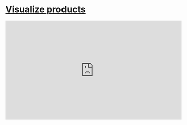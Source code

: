 # [Visualize products](/wilcom-docs/Summary/summary_-_designs/Visualize_products)

<iframe src="https://www.youtube.com/embed/YUsK9ZRO0FA" frameborder="0" 
      allow="accelerometer; autoplay; clipboard-write; encrypted-media; gyroscope; picture-in-picture" 
      allowfullscreen="" style="width: 560px; height: 315px;">
</iframe>
